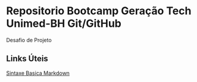 # Repositorio Bootcamp Geração Tech Unimed-BH Git/GitHub
Desafio de Projeto


## Links Úteis
[Sintaxe Basica Markdown](https://markdown.net.br/sintaxe-basica/)
